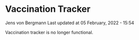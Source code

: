 Vaccination Tracker
================
Jens von Bergmann
Last updated at 05 February, 2022 - 15:54

Vaccination tracker is no longer functional.
